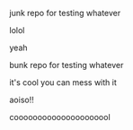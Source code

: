 junk repo for testing whatever

lolol

yeah

bunk repo for testing whatever


it's cool you can mess with it

aoiso!!

cooooooooooooooooooool
